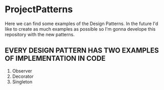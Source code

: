 # ProjectPatterns
Here we can find some examples of the Design Patterns.
In the future I'd like to create as much examples as possible
so I'm gonna develope this repository with the new patterns.

EVERY DESIGN PATTERN HAS TWO EXAMPLES OF IMPLEMENTATION IN CODE
-------------------------------------------------------------------------
1. Observer
2. Decorator
3. Singleton
